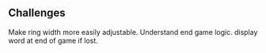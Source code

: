 ## Challenges
Make ring width more easily adjustable.
Understand end game logic.
display word at end of game if lost.
